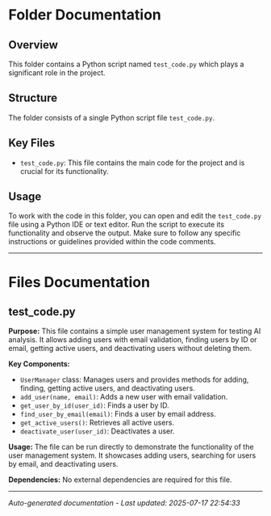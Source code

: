 # Folder Documentation

## Overview
This folder contains a Python script named `test_code.py` which plays a significant role in the project.

## Structure
The folder consists of a single Python script file `test_code.py`.

## Key Files
- `test_code.py`: This file contains the main code for the project and is crucial for its functionality.

## Usage
To work with the code in this folder, you can open and edit the `test_code.py` file using a Python IDE or text editor. Run the script to execute its functionality and observe the output. Make sure to follow any specific instructions or guidelines provided within the code comments.

---

# Files Documentation

## test_code.py

**Purpose:** This file contains a simple user management system for testing AI analysis. It allows adding users with email validation, finding users by ID or email, getting active users, and deactivating users without deleting them.

**Key Components:**
- `UserManager` class: Manages users and provides methods for adding, finding, getting active users, and deactivating users.
- `add_user(name, email)`: Adds a new user with email validation.
- `get_user_by_id(user_id)`: Finds a user by ID.
- `find_user_by_email(email)`: Finds a user by email address.
- `get_active_users()`: Retrieves all active users.
- `deactivate_user(user_id)`: Deactivates a user.

**Usage:** The file can be run directly to demonstrate the functionality of the user management system. It showcases adding users, searching for users by email, and deactivating users.

**Dependencies:** No external dependencies are required for this file.

---
*Auto-generated documentation - Last updated: 2025-07-17 22:54:33*
